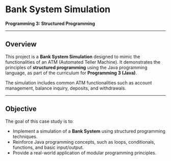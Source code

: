 # Bank System Simulation  
**Programming 3: Structured Programming**  

---

## Overview  
This project is a **Bank System Simulation** designed to mimic the functionalities of an ATM (Automated Teller Machine). It demonstrates the principles of **structured programming** using the Java programming language, as part of the curriculum for **Programming 3 (Java)**.  

The simulation includes common ATM functionalities such as account management, balance inquiry, deposits, and withdrawals.  

---

## Objective  
The goal of this case study is to:  
- Implement a simulation of a **Bank System** using structured programming techniques.  
- Reinforce Java programming concepts, such as loops, conditionals, functions, and basic input/output.  
- Provide a real-world application of modular programming principles.  
